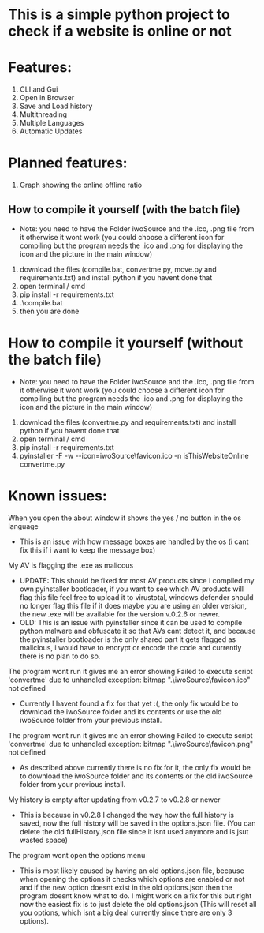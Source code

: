 # This is a simple python project to check if a website is online or not
# Features:
1. CLI and Gui
2. Open in Browser
3. Save and Load history
4. Multithreading
5. Multiple Languages
6. Automatic Updates

# Planned features:
1. Graph showing the online offline ratio

## How to compile it yourself (with the batch file)
* Note: you need to have the Folder iwoSource and the .ico, .png file from it otherwise it wont work (you could choose a different icon for compiling but the program needs the .ico and .png for displaying the icon and the picture in the main window)
1. download the files (compile.bat, convertme.py, move.py and requirements.txt) and install python if you havent done that
2. open terminal / cmd 
3. pip install -r requirements.txt
4. .\compile.bat
5. then you are done

# How to compile it yourself (without the batch file)
* Note: you need to have the Folder iwoSource and the .ico, .png file from it otherwise it wont work (you could choose a different icon for compiling but the program needs the .ico and .png for displaying the icon and the picture in the main window)
1. download the files (convertme.py and requirements.txt) and install python if you havent done that
2. open terminal / cmd
3. pip install -r requirements.txt
4. pyinstaller -F -w --icon=iwoSource\favicon.ico -n isThisWebsiteOnline convertme.py

# Known issues:
When you open the about window it shows the yes / no button in the os language
- This is an issue with how message boxes are handled by the os (i cant fix this if i want to keep the message box)

My AV is flagging the .exe as malicous
- UPDATE: This should be fixed for most AV products since i compiled my own pyinstaller bootloader, if you want to see which AV products will flag this file feel free to upload it to virustotal, windows defender should no longer flag this file if it does maybe you are using an older version, the new .exe will be available for the version v.0.2.6 or newer.
- OLD: This is an issue with pyinstaller since it can be used to compile python malware and obfuscate it so that AVs cant detect it, and because the pyinstaller bootloader is the only shared part it gets flagged as malicious, i would have to encrypt or encode the code and currently there is no plan to do so.

The program wont run it gives me an error showing Failed to execute script 'convertme' due to unhandled exception: bitmap ".\iwoSource\favicon.ico" not defined
- Currently I havent found a fix for that yet :(, the only fix would be to download the iwoSource folder and its contents or use the old iwoSource folder from your previous install.

The program wont run it gives me an error showing Failed to execute script 'convertme' due to unhandled exception: bitmap ".\iwoSource\favicon.png" not defined
- As described above currently there is no fix for it, the only fix would be to download the iwoSource folder and its contents or the old iwoSource folder from your previous install.

My history is empty after updating from v0.2.7 to v0.2.8 or newer
- This is because in v0.2.8 I changed the way how the full history is saved, now the full history will be saved in the options.json file. (You can delete the old fullHistory.json file since it isnt used anymore and is jsut wasted space)

The program wont open the options menu
- This is most likely caused by having an old options.json file, because when opening the options it checks which options are enabled or not and if the new option doesnt exist in the old options.json then the program doesnt know what to do. I might work on a fix for this but right now the easiest fix is to just delete the old options.json (This will reset all you options, which isnt a big deal currently since there are only 3 options).